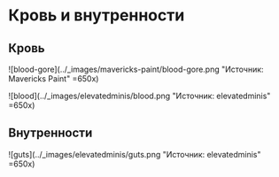 # Кровь и внутренности

## Кровь

![blood-gore](../_images/mavericks-paint/blood-gore.png "Источник: Mavericks Paint" =650x)

![blood](../_images/elevatedminis/blood.png "Источник: elevatedminis" =650x)

## Внутренности

![guts](../_images/elevatedminis/guts.png "Источник: elevatedminis" =650x)
